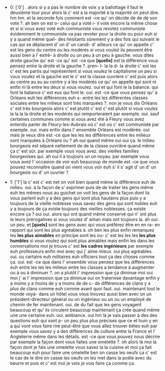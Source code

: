  * 0: ['0']
	.
	 alors si y a pas le nombre de voix y a ballottage il faut le deuxième tour pour alors là c' est à la majorité à la majorité on peut dire.
	 hm hm.
	 et la seconde fois comment est -ce qu' on décide de de de son vote ?.
	 ah ben on est o- celui qui a voté i- il vote encore la même chose et si si vous avez voté euh communiste vous revotez communiste évidemment le communiste va pas revoter pour la droite ou pour euh si y a quand même quel- des hésitants sûrement y a des fois qui suivant le cas qui se déplacent d' un d' un candi- d' ailleurs ce qu' on appelle c' est les gens du centre ou les modérés si vous voulez ils peuvent être aussi bien à l' extrê- à droite ou un peu à un peu à gauche.
	 vous dites droite gauche qu' est -ce qu' est -ce que **[quelle]** est la différence vous pensez entre la droite et la gauche ?.
	 pren- l- la la d- la droite c' est les c' est les partis qui représentent si vous voulez le capitalisme un peu si vous voulez et la gauche est le c' est la classe ouvrière c' est puis alors au centre au au au centre y a les modérés ce qu' on appelle qui sont ni enfin ni là entre les deux si vous voulez.
	 oui et qui font le la balance.
	 qui font la balance c' est eux qui font le.
	 oui.
	 est -ce que vous pensez qu' à Orléans euh les différences euh s- entre les les différentes classes sociales entre les milieux sont très marquées ?.
	 non je vous dis Orléans c' est très bourgeois alors c' est plutôt c' est c' est plutôt si vous voulez la la la la droite et les modérés qui remporteraient par exemple.
	 oui.
	 sauf certaines communes comme si vous avez été à Fleury vous avez entendu parler de Fleury-les-Aubrais où c' est où c' est communiste par exemple.
	 oui.
	 mais enfin dans l' ensemble Orléans est modérée.
	 oui mais je veux dire est -ce que les les les différences entre les milieux sont marquées à Orléans ou ? ah oui quand même oui oui ça.
	 le milieu bourgeois est séparé nettement de de la classe ouvrière quand même ça c' est sûr.
	 par exemple vous vous avez.
	 des vieilles familles bourgeoises qui.
	 ah oui il a toujours un un noyau.
	 par exemple vous vous avez l' occasion de voir euh beaucoup de monde est -ce que vous pouvez reconnaître quand on vient vous voir euh s' il s' agit d' un d' un bourgeois ou d' un ouvrier ?.
	
 * 1: ['1']
	là c' est c' est net on voit bien quand même la différence euh de milieu.
	 oui.
	 à la façon de s' exprimer puis de de traiter les gens même euh les mêmes nous au guichet on voit les gens de la façon dont ils vous parlent euh y a des gens qui sont plus hautains plus puis y a toujours de la vieille noblesse vous savez des gens qui sont nobles euh y a toujours de ça existe toujours des vieilles noblesses.
	 ça existe encore ça ? oui oui.
	 alors qui ont quand même conservé qui n' ont plus le leurs prérogatives si vous voulez d' antan mais ont toujours la.
	 ah oui.
	 un peu.
	 et **[quels]** sont les gens avec qui vous préférez être en en ra- en rapport qui sont les plus agréables à.
	 oh ben les plus enfin remarquez les **les plus aimables** en principe sont les ou- c' est les les les **les plus humbles** si vous voulez qui sont plus aimables mais enfin les dans les conversations moi je trouve c' est **les cadres ingénieurs** par exemple euh professeurs enfin moi avec qui j' aime mieux.
	 oui plus agréables.
	 oui.
	 ou certains euh militaires euh officiers tout ça des choses comme ça.
	 oui.
	 est -ce que dans l' ensemble vous pensez que les différences euh entre les les les milieux entre les classes a tendance à augmenter ou à ou à diminuer ?.
	 on a plutôt l' impression que ça diminue moi oui moi j' ai l' impression que ça diminue oui on fraternise davantage enfin y a moins y a moins de y a moins de de c- de différences de clans y a plus de clans comme euh comme avant quoi faut.
	 oui.
	 maintenant tout le monde voya- dans un hôtel vous vous trouvez aussi bien avec un un président-directeur général ou un ingénieur ou un ou un employé de chemin de fer maintenant.
	 oui.
	 de du fait que les gens voyagent beaucoup et qu' ils circulent beaucoup maintenant ça crée quand même une une certaine euh.
	 oui.
	 ambiance.
	 oui hm là je vais passer à des des questions euh qui sont p- un peu plus plus précises que ce et hum y en a qui vont vous faire rire peut-être que vous allez trouver bêtes euh par exemple vous savez y a des différences de culture entre la France et l' Angleterre même dans les détails.
	 est -ce que vous pouvez nous décrire par exemple la façon dont vous faites une omelette ?.
	 oh alors là moi la façon dont je fais une omelette vous savez la la cuisine et moi ça fait beaucoup euh pour faire une omelette ben on casse les oeufs ça c' est le cas de le dire on casse les oeufs on les met dans la poêle avec du beurre et puis et c' est moi je vois je vois faire ça comme ça.
	
